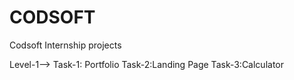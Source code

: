 # CODSOFT
Codsoft Internship projects

Level-1-->
Task-1: Portfolio
Task-2:Landing Page
Task-3:Calculator
